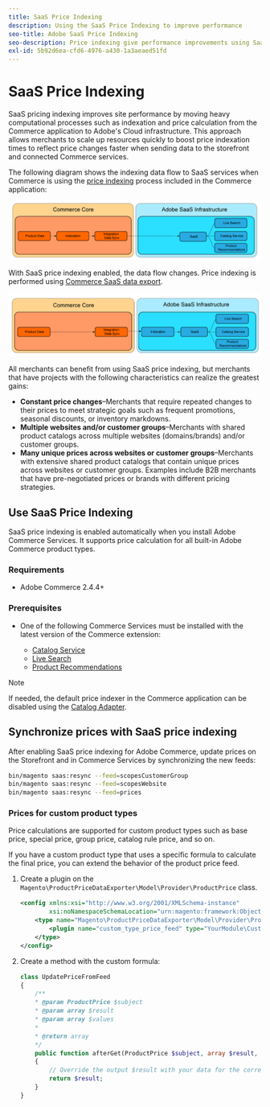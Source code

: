 ```yaml
---
title: SaaS Price Indexing
description: Using the SaaS Price Indexing to improve performance
seo-title: Adobe SaaS Price Indexing
seo-description: Price indexing give performance improvements using SaaS infrastructure
exl-id: 5b92d6ea-cfd6-4976-a430-1a3aeaed51fd
---
```

# SaaS Price Indexing

SaaS pricing indexing improves site performance by moving heavy computational processes such as indexation and price calculation from the Commerce application to Adobe's Cloud infrastructure. This approach allows merchants to scale up resources quickly to boost price indexation times to reflect price changes faster when sending data to the storefront and connected Commerce services.

The following diagram shows the indexing data flow to SaaS services when Commerce is using the [price indexing](https://experienceleague.adobe.com/en/docs/commerce-operations/configuration-guide/cli/manage-indexers) process included in the Commerce application:

![Default data flow](assets/old_way.png)

With SaaS price indexing enabled, the data flow changes. Price indexing is performed using [Commerce SaaS data export](../data-export/data-synchronization.md).

![SaaS price indexing data flow](assets/new_way.png)

All merchants can benefit from using SaaS price indexing, but merchants that have projects with the following characteristics can realize the greatest gains:

* **Constant price changes**–Merchants that require repeated changes to their prices to meet strategic goals such as frequent promotions, seasonal discounts, or inventory markdowns.
* **Multiple websites and/or customer groups**–Merchants with shared product catalogs across multiple websites (domains/brands) and/or customer groups.
* **Many unique prices across websites or customer groups**–Merchants with extensive shared product catalogs that contain unique prices across websites or customer groups. Examples include B2B merchants that have pre-negotiated prices or brands with different pricing strategies.

## Use SaaS Price Indexing

SaaS price indexing is enabled automatically when you install Adobe Commerce Services. It supports price calculation for all built-in Adobe Commerce product types.

### Requirements

* Adobe Commerce 2.4.4+

### Prerequisites

* One of the following Commerce Services must be installed with the latest version of the Commerce extension:

  * [Catalog Service](../catalog-service/overview.md)
  * [Live Search](../live-search/overview.md)
  * [Product Recommendations](../product-recommendations/guide-overview.md)


>[!NOTE]
>
>If needed, the default price indexer in the Commerce application can be disabled using the [Catalog Adapter](catalog-adapter.md).

## Synchronize prices with SaaS price indexing

After enabling SaaS price indexing for Adobe Commerce, update prices on the Storefront and in Commerce Services by synchronizing the new feeds:

```bash
bin/magento saas:resync --feed=scopesCustomerGroup
bin/magento saas:resync --feed=scopesWebsite
bin/magento saas:resync --feed=prices
```

### Prices for custom product types

Price calculations are supported for custom product types such as base price, special price, group price, catalog rule price, and so on.

If you have a custom product type that uses a specific formula to calculate the final price, you can extend the behavior of the product price feed.

1. Create a plugin on the `Magento\ProductPriceDataExporter\Model\Provider\ProductPrice` class.

   ```xml
   <config xmlns:xsi="http://www.w3.org/2001/XMLSchema-instance"
           xsi:noNamespaceSchemaLocation="urn:magento:framework:ObjectManager/etc/config.xsd">
       <type name="Magento\ProductPriceDataExporter\Model\Provider\ProductPrice">
           <plugin name="custom_type_price_feed" type="YourModule\CustomProductType\Plugin\UpdatePriceFromFeed" />
       </type>
   </config>
   ```

1. Create a method with the custom formula:

   ```php
   class UpdatePriceFromFeed
   {
       /**
       * @param ProductPrice $subject
       * @param array $result
       * @param array $values
       *
       * @return array
       */
       public function afterGet(ProductPrice $subject, array $result, array $values) : array
       {
           // Override the output $result with your data for the corresponding products (see original method for details) 
           return $result;
       }
   }
   ```

